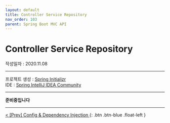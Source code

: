 ```yaml
---
layout: default
title: Controller Service Repository
nav_order: 103
parent: Spring Boot MVC API
---
```


# [](#header)Controller Service Repository

작성일자 : 2020.11.08  

* * *

프로젝트 생성 : [Spring Initializr](https://start.spring.io)  
IDE : [Spring IntelliJ IDEA Community](https://www.jetbrains.com/idea/download)

* * *

**준비중입니다**

* * *  
  
[ < [Prev] Config & Dependency Injection ](102-config-di.html){: .btn .btn-blue .float-left }